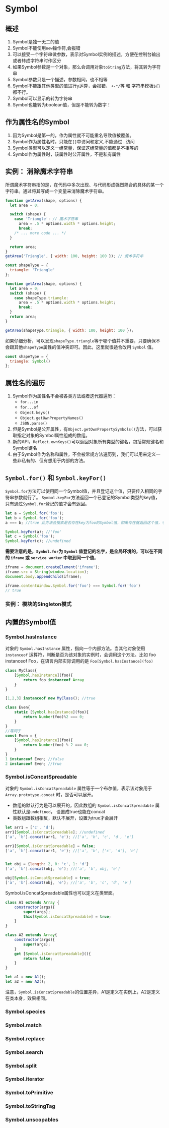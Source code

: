# Symbol

## 概述
1. Symbol是独一无二的值
2. Symbol不能使用`new`操作符,会报错
3. 可以接受一个字符串做参数，表示对Symbol实例的描述，方便在控制台输出或者转成字符串时作区分
4. 如果Symbol参数是一个对象，那么会调用对象`toString`方法，将其转为字符串
5. Symbol参数只是一个描述，参数相同，也不相等
6. Symbol不能跟其他类型的值进行y运算，会报错， `+-*/`等 和 字符串模板`${}`都不行。
7. Symbol可以显示的转为字符串
8. Symbol也能转为boolean值，但是不能转为数字！

## 作为属性名的Symbol
1. 因为Symbol是第一的，作为属性就不可能重名导致值被覆盖。
2. Symbol作为属性名时，只能在`[]`中访问和定义,不能通过 . 访问
3. Symbol类型可以定义一组常量，保证这组常量的值都是不相等的
4. Symbol作为属性时，该属性时公开属性，不是私有属性

## 实例： 消除魔术字符串
所谓魔术字符串指的是，在代码中多次出现、与代码形成强烈耦合的具体的某一个字符串。通过将其写成一个变量来消除魔术字符串。
```javascript
function getArea(shape, options) {
  let area = 0;

  switch (shape) {
    case 'Triangle': // 魔术字符串
      area = .5 * options.width * options.height;
      break;
    /* ... more code ... */
  }

  return area;
}
getArea('Triangle', { width: 100, height: 100 }); // 魔术字符串
```
```javascript
const shapeType = {
  triangle: 'Triangle'
};

function getArea(shape, options) {
  let area = 0;
  switch (shape) {
    case shapeType.triangle:
      area = .5 * options.width * options.height;
      break;
  }
  return area;
}

getArea(shapeType.triangle, { width: 100, height: 100 });
```
如果仔细分析，可以发现`shapeType.triangle`等于哪个值并不重要，只要确保不会跟其他`shapeType`属性的值冲突即可。因此，这里就很适合改用 `Symbol` 值。
```javascript
const shapeType = {
  triangle: Symbol()
};
```

## 属性名的遍历
1. Symbol作为属性名不会被各类方法或者迭代器遍历：
    - `for...in`
    - `for...of`
    - `Object.keys()`
    - `Object.getOwnPropertyNames()`
    - `JSON.parse()`
2. 但是Symbol是公开属性，有`Object.getOwnPropertySymbols()`方法，可以获取指定对象的Symbol属性组成的数组。
3. 新的API，`Reflect.ownKeys()`可以返回对象所有类型的键名，包括常规键名和Symbol键名
4. 由于Symbol作为名称和属性，不会被常规方法遍历到，我们可以用来定义一些非私有的、但有想用于内部的方法。

## `Symbol.for()` 和 `Symbol.keyFor()`
`Symbol.for`方法可以使用同一个Symbol值，并且登记这个值，只要传入相同的字符串参数就行了。
`Symbol.keyFor`方法返回一个已登记的Symbol类型的key值，只有通过`Symbol.for`登记的值才会有返回。
```javascript
let a = Symbol.for('foo');
let b = Symbol.for('foo');
a === b; //true 此方法会搜索是否存在key为foo的Symbol值，如果存在就返回这个值，不会每次都创建新的值。

Symbol.keyFor(a); //'foo'
let c = Symbol('foo');
Symbol.keyFor(c); //undefined
```

**需要注意的是，`Symbol.for`为 `Symbol` 值登记的名字，是全局环境的，可以在不同的 `iframe` 或 `service worker` 中取到同一个值**。
```javascript
iframe = document.createElement('iframe');
iframe.src = String(window.location);
document.body.appendChild(iframe);

iframe.contentWindow.Symbol.for('foo') === Symbol.for('foo')
// true
```
### 实例： 模块的Singleton模式

## 内置的Symbol值
### Symbol.hasInstance
对象的 `Symbol.hasInstance` 属性，指向一个内部方法。当其他对象使用 `instanceof` 运算符，判断是否为该对象的实例时，会调用这个方法。比如 foo instanceof Foo，在语言内部实际调用的是 `Foo[Symbol.hasInstance](foo)`
```javascript
class MyClass{
    [Symbol.hasInstance](foo){
        return foo instanceof Array
    }
}

[1,2,3] instanceof new MyClass(); //true

class Even{
    static [Symbol.hasInstance](foo){
        return Number(foo)%2 === 0;
    }
}
//等同于
const Even = {
    [Symbol.hasInstance](foo){
        return Number(foo) % 2 === 0;
    }
}
1 instanceof Even; //false
2 instanceof Even; //true
```

### Symbol.isConcatSpreadable
对象的 `Symbol.isConcatSpreadable` 属性等于一个布尔值，表示该对象用于 `Array.prototype.concat` 时，是否可以展开。
- 数组的默认行为是可以展开的，因此数组的 `Symbol.isConcatSpreadable` 属性默认是`undefined`， 设置成true也能在concat
- 类数组跟数组相反，默认不展开，设置为true才会展开
```javascript
let arr1 = ['c', 'd'];
arr1[Symbol.isConcatSpreadable]; //undefined
['a', 'b'].concat(arr1, 'e'); //['a', 'b', 'c', 'd', 'e']

arr1[Symbol.isConcatSpreadable] = false;
['a', 'b'].concat(arr1, 'e'); //['a', 'b', ['c', 'd'], 'e']


let obj = {length: 2, 0: 'c', 1: 'd'}
['a', 'b'].concat(obj, 'e'); //['a', 'b', obj, 'e']

obj[Symbol.isConcatSpreadable] = true;
['a', 'b'].concat(obj, 'e'); //['a', 'b', 'c', 'd', 'e']
``` 

Symbol.isConcatSpreadable属性也可以定义在类里面。

```javascript
class A1 extends Array {
    constructor(args){
        super(args);
        this[Symbol.isConcatSpreadable] = true;
    }
}

class A2 extends Array{
    constructor(args){
        super(args);
    }
    get [Symbol.isConcatSpreadable](){
        return false;
    }
}

let a1 = new A1();
let a2 = new A2();
```

注意，`Symbol.isConcatSpreadable`的位置差异，A1是定义在实例上，A2是定义在类本身，效果相同。


### Symbol.species

### Symbol.match

### Symbol.replace

### Symbol.search

### Symbol.split

### Symbol.iterator

### Symbol.toPrimitive

### Symbol.toStringTag

### Symbol.unscopables
